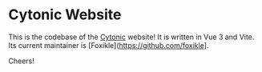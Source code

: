 # Cytonic Website
This is the codebase of the [Cytonic](https://cytonic.net) website! It is written in Vue 3 and Vite. Its current maintainer is [Foxikle](https://github.com/foxikle].

Cheers!
